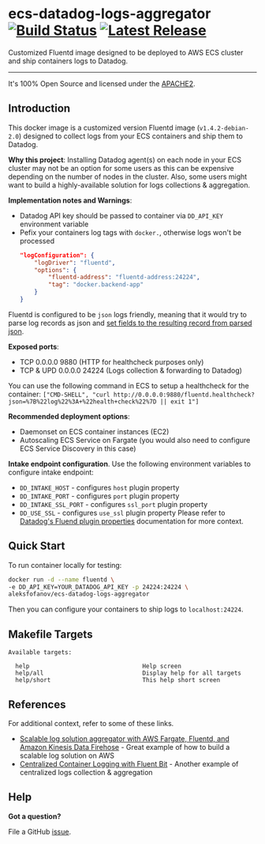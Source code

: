 <!-- This file was automatically generated by the `build-harness`. Make all changes to `README.yaml` and run `make readme` to rebuild this file. -->

# ecs-datadog-logs-aggregator [![Build Status](https://travis-ci.org/aleks-fofanov/ecs-datadog-logs-aggregator.svg?branch=master)](https://travis-ci.org/aleks-fofanov/ecs-datadog-logs-aggregator) [![Latest Release](https://img.shields.io/github/release/aleks-fofanov/ecs-datadog-logs-aggregator.svg)](https://github.com/aleks-fofanov/ecs-datadog-logs-aggregator/releases/latest)


Customized Fluentd image designed to be deployed to AWS ECS cluster and ship containers logs to Datadog.


---


It's 100% Open Source and licensed under the [APACHE2](LICENSE).









## Introduction

This docker image is a customized version Fluentd image (`v1.4.2-debian-2.0`) designed to collect logs from your
ECS containers and ship them to Datadog.

**Why this project**:
Installing Datadog agent(s) on each node in your ECS cluster may not be an option for some users
as this can be expensive depending on the number of nodes in the cluster. Also, some users might want to build
a highly-available solution for logs collections & aggregation.

**Implementation notes and Warnings**:
- Datadog API key should be passed to container via `DD_API_KEY` environment variable
- Pefix your containers log tags with `docker.`, otherwise logs won't be processed
  ```json
  "logConfiguration": {
      "logDriver": "fluentd",
      "options": {
          "fluentd-address": "fluentd-address:24224",
          "tag": "docker.backend-app"
      }
  }
  ```

Fluentd is configured to be `json` logs friendly, meaning that it would try to parse log records as json
  and [set fields to the resulting record from parsed json](https://docs.fluentd.org/filter/parser#reserve_data).

**Exposed ports**:
- TCP 0.0.0.0 9880 (HTTP for healthcheck purposes only)
- TCP & UPD 0.0.0.0 24224 (Logs collection & forwarding to Datadog)

You can use the following command in ECS to setup a healthcheck for the container:
   `["CMD-SHELL", "curl http://0.0.0.0:9880/fluentd.healthcheck?json=%7B%22log%22%3A+%22health+check%22%7D || exit 1"]`

**Recommended deployment options**:
- Daemonset on ECS container instances (EC2)
- Autoscaling ECS Service on Fargate (you would also need to configure ECS Service Discovery in this case)

**Intake endpoint configuration**. Use the following environment variables to configure intake endpoint:
- `DD_INTAKE_HOST` - configures `host` plugin property
- `DD_INTAKE_PORT` - configures `port` plugin property
- `DD_INTAKE_SSL_PORT` - configures `ssl_port` plugin property
- `DD_USE_SSL` - configures `use_ssl` plugin property
Please refer to
[Datadog's Fluend plugin properties](https://github.com/DataDog/fluent-plugin-datadog#fluent-plugin-datadog-properties)
documentation for more context.


## Quick Start

To run container locally for testing:
```bash
docker run -d --name fluentd \
-e DD_API_KEY=YOUR_DATADOG_API_KEY -p 24224:24224 \
aleksfofanov/ecs-datadog-logs-aggregator
```
Then you can configure your containers to ship logs to `localhost:24224`.




## Makefile Targets
```
Available targets:

  help                                Help screen
  help/all                            Display help for all targets
  help/short                          This help short screen

```




## References

For additional context, refer to some of these links. 

- [Scalable log solution aggregator with AWS Fargate, Fluentd, and Amazon Kinesis Data Firehose](https://aws.amazon.com/blogs/compute/building-a-scalable-log-solution-aggregator-with-aws-fargate-fluentd-and-amazon-kinesis-data-firehose/) - Great example of how to build a scalable log solution on AWS
- [Centralized Container Logging with Fluent Bit](https://aws.amazon.com/blogs/opensource/centralized-container-logging-fluent-bit/) - Another example of centralized logs collection & aggregation


## Help

**Got a question?**

File a GitHub [issue](https://github.com/aleks-fofanov/ecs-datadog-logs-aggregator/issues).


